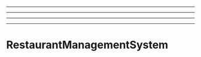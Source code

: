 -----------------------------
----------------------------------------------------------------------------------------------------
----------------------------------------------------------------------------------------------------
----------------------------------------------------------------------------------------------------
# RestaurantManagementSystem
